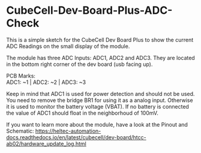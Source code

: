 # CubeCell-Dev-Board-Plus-ADC-Check
This is a simple sketch for the CubeCell Dev Board Plus to show the current ADC Readings on the small display of the module.

The module has three ADC Inputs: ADC1, ADC2 and ADC3.
They are located in the bottom right corner of the dev board (usb facing up).

PCB Marks:  
ADC1: ~1 |
ADC2: ~2 |
ADC3: ~3

Keep in mind that ADC1 is used for power detection and should not be used. You need to remove the bridge BR1 for using it as a analog input. Otherwise it is used to monitor the battery voltage (VBAT). If no battery is connected the value of ADC1 should float in the neighborhoud of 100mV.

If you want to learn more about the module, have a look at the Pinout and Schematic:
https://heltec-automation-docs.readthedocs.io/en/latest/cubecell/dev-board/htcc-ab02/hardware_update_log.html
